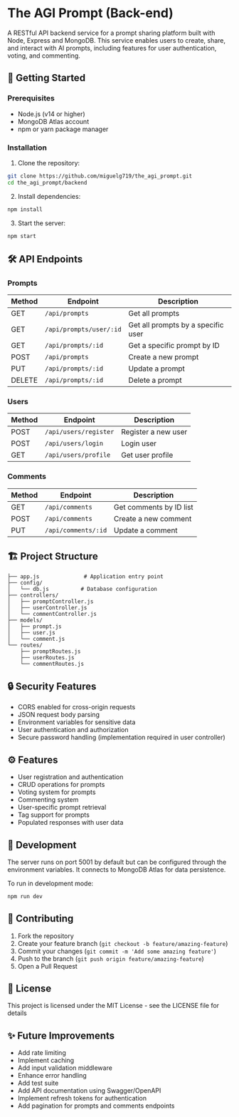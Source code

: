 # The AGI Prompt (Back-end)

A RESTful API backend service for a prompt sharing platform built with Node, Express and MongoDB. This service enables users to create, share, and interact with AI prompts, including features for user authentication, voting, and commenting.

## 🚀 Getting Started

### Prerequisites

- Node.js (v14 or higher)
- MongoDB Atlas account
- npm or yarn package manager

### Installation

1. Clone the repository:
```bash
git clone https://github.com/miguelg719/the_agi_prompt.git
cd the_agi_prompt/backend
```

2. Install dependencies:
```bash
npm install
```
3. Start the server:
```bash
npm start
```

## 🛠️ API Endpoints

### Prompts

| Method | Endpoint | Description |
|--------|----------|-------------|
| GET | `/api/prompts` | Get all prompts |
| GET | `/api/prompts/user/:id` | Get all prompts by a specific user |
| GET | `/api/prompts/:id` | Get a specific prompt by ID |
| POST | `/api/prompts` | Create a new prompt |
| PUT | `/api/prompts/:id` | Update a prompt |
| DELETE | `/api/prompts/:id` | Delete a prompt |

### Users

| Method | Endpoint | Description |
|--------|----------|-------------|
| POST | `/api/users/register` | Register a new user |
| POST | `/api/users/login` | Login user |
| GET | `/api/users/profile` | Get user profile |

### Comments

| Method | Endpoint | Description |
|--------|----------|-------------|
| GET | `/api/comments` | Get comments by ID list |
| POST | `/api/comments` | Create a new comment |
| PUT | `/api/comments/:id` | Update a comment |

<!-- ## 📝 API Documentation

### Prompt Endpoints

#### Create Prompt
```javascript
POST /api/prompts
Content-Type: application/json

{
  "title": "string",
  "prompt": "string",
  "author": "userId",
  "tags": ["string"]
}
```

#### Update Prompt (including voting)
```javascript
PUT /api/prompts/:id
Content-Type: application/json

{
  "title": "string",
  "prompt": "string",
  "tags": ["string"],
  "vote": number,  // 1 for upvote, -1 for downvote, 0 for removing vote
  "userId": "string"
}
```

### User Endpoints

#### Register User
```javascript
POST /api/users/register
Content-Type: application/json

{
  "username": "string",
  "email": "string",
  "password": "string"
}
```

#### Login User
```javascript
POST /api/users/login
Content-Type: application/json

{
  "email": "string",
  "password": "string"
}
``` -->

## 🏗️ Project Structure

```
├── app.js              # Application entry point
├── config/
│   └── db.js          # Database configuration
├── controllers/
│   ├── promptController.js
│   ├── userController.js
│   └── commentController.js
├── models/
│   ├── prompt.js
│   ├── user.js
│   └── comment.js
└── routes/
    ├── promptRoutes.js
    ├── userRoutes.js
    └── commentRoutes.js
```

## 🔒 Security Features

- CORS enabled for cross-origin requests
- JSON request body parsing
- Environment variables for sensitive data
- User authentication and authorization
- Secure password handling (implementation required in user controller)

## ⚙️ Features

- User registration and authentication
- CRUD operations for prompts
- Voting system for prompts
- Commenting system
- User-specific prompt retrieval
- Tag support for prompts
- Populated responses with user data

## 🚧 Development

The server runs on port 5001 by default but can be configured through the environment variables. It connects to MongoDB Atlas for data persistence.

To run in development mode:
```bash
npm run dev
```

## 🤝 Contributing

1. Fork the repository
2. Create your feature branch (`git checkout -b feature/amazing-feature`)
3. Commit your changes (`git commit -m 'Add some amazing feature'`)
4. Push to the branch (`git push origin feature/amazing-feature`)
5. Open a Pull Request

## 📄 License

This project is licensed under the MIT License - see the LICENSE file for details

## ✨ Future Improvements

- Add rate limiting
- Implement caching
- Add input validation middleware
- Enhance error handling
- Add test suite
- Add API documentation using Swagger/OpenAPI
- Implement refresh tokens for authentication
- Add pagination for prompts and comments endpoints
